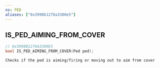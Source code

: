 ```yaml
---
ns: PED
aliases: ["0x3998b1276a3300e5"]
---
```

## IS_PED_AIMING_FROM_COVER

```c
// 0x3998B1276A3300E5
bool IS_PED_AIMING_FROM_COVER(Ped ped);
```

```
Checks if the ped is aiming/firing or moving out to aim from cover
```
